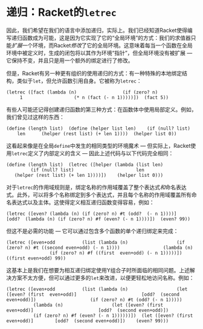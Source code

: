 # 递归：Racket的`letrec`

因此，我们希望在我们的语言中添加递归，实际上。我们已经知道Racket使得编写递归函数成为可能，这是因为它实现了它的“全局环境”的方式：我们的求值器只能*扩展*一个环境，而Racket*修改*了它的全局环境。这意味着每当一个函数在全局环境中被定义时，生成的闭包将以其作为环境“指针”，但全局环境没有被扩展 — 它保持不变，并且只是用一个额外的绑定进行了修改。

但是，Racket有另一种更有组织的使用递归的方式：有一种特殊的本地绑定结构，类似于`let`，但允许函数引用自身。它被称为`letrec`：

```
(letrec ([fact (lambda (n)                 (if (zero? n)                   1                   (* n (fact (- n 1)))))])  (fact 5))
```

有些人可能还记得创建递归函数的第三种方式：在函数体中使用局部定义。例如，我们曾见过这样的东西：

```
(define (length list)  (define (helper list len)    (if (null? list)      len      (helper (rest list) (+ len 1))))  (helper list 0))
```

这看起来像是在全局`define`中发生的相同类型的环境魔术 — 但实际上，Racket使用`letrec`定义了内部定义的含义 — 因此上述代码与以下代码完全相同：

```
(define (length list)  (letrec ([helper (lambda (list len)                     (if (null? list)                       len                       (helper (rest list) (+ len 1))))])    (helper list 0)))
```

对于`letrec`的作用域规则是，绑定名称的作用域覆盖了整个表达式*和*命名表达式。此外，可以将多个名称绑定到多个表达式，并且每个名称的作用域覆盖所有命名表达式以及主体。这使得定义相互递归函数变得容易，例如：

```
(letrec ([even? (lambda (n) (if (zero? n) #t (odd?  (- n 1))))]         [odd?  (lambda (n) (if (zero? n) #f (even? (- n 1))))])  (even? 99))
```

但这不是必需的功能 — 它可以通过包含多个函数的单个递归绑定来完成：

```
(letrec ([even+odd          (list (lambda (n)                  (if (zero? n) #t ((second even+odd) (- n 1))))                (lambda (n)                  (if (zero? n) #f ((first  even+odd) (- n 1)))))])  ((first even+odd) 99))
```

这基本上是我们在想要为相互递归绑定使用Y组合子时所面临的相同问题。上述解决方案不太方便，但可以通过更多的`let`来改进，以便更轻松地访问名称。例如：

```
(letrec ([even+odd          (list (lambda (n)                  (let ([even? (first  even+odd)]                        [odd?  (second even+odd)])                    (if (zero? n) #t (odd? (- n 1)))))                (lambda (n)                  (let ([even? (first  even+odd)]                        [odd?  (second even+odd)])                    (if (zero? n) #f (even? (- n 1))))))])  (let ([even? (first  even+odd)]        [odd?  (second even+odd)])    (even? 99)))
```
